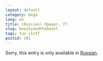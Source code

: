 ```yaml
---
layout: default
category: mega
lang: en
title: (Russian) Привет, 77
slug: beautyandthebeast
tags: fun stuff 
postid: 101
---
```

<p>Sorry, this entry is only available in <a href="http://mega.genn.org/export/getposts.php">Russian</a>.</p>